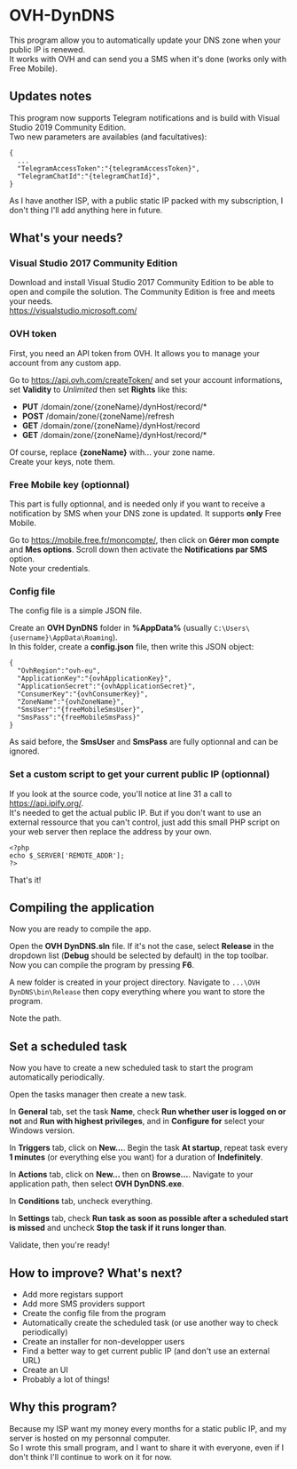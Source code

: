 # OVH-DynDNS

This program allow you to automatically update your DNS zone when your public IP is renewed.  
It works with OVH and can send you a SMS when it's done (works only with Free Mobile).

## Updates notes

This program now supports Telegram notifications and is build with Visual Studio 2019 Community Edition.  
Two new parameters are availables (and facultatives):

```
{
  ...
  "TelegramAccessToken":"{telegramAccessToken}",
  "TelegramChatId":"{telegramChatId}",
}
```

As I have another ISP, with a public static IP packed with my subscription, I don't thing I'll add anything here in future.

## What's your needs?

### Visual Studio 2017 Community Edition

Download and install Visual Studio 2017 Community Edition to be able to open and compile the solution. The Community Edition is free and meets your needs.  
https://visualstudio.microsoft.com/

### OVH token

First, you need an API token from OVH. It allows you to manage your account from any custom app.

Go to https://api.ovh.com/createToken/ and set your account informations, set **Validity** to _Unlimited_ then set **Rights** like this:

 * **PUT** /domain/zone/{zoneName}/dynHost/record/*
 * **POST** /domain/zone/{zoneName}/refresh
 * **GET** /domain/zone/{zoneName}/dynHost/record
 * **GET** /domain/zone/{zoneName}/dynHost/record/*

Of course, replace **{zoneName}** with... your zone name.  
Create your keys, note them.

### Free Mobile key (optionnal)

This part is fully optionnal, and is needed only if you want to receive a notification by SMS when your DNS zone is updated. It supports **only** Free Mobile.

Go to https://mobile.free.fr/moncompte/, then click on **Gérer mon compte** and **Mes options**. Scroll down then activate the **Notifications par SMS** option.  
Note your credentials.

### Config file

The config file is a simple JSON file.

Create an **OVH DynDNS** folder in **%AppData%** (usually ```C:\Users\{username}\AppData\Roaming```).  
In this folder, create a **config.json** file, then write this JSON object:

```
{
  "OvhRegion":"ovh-eu",
  "ApplicationKey":"{ovhApplicationKey}",
  "ApplicationSecret":"{ovhApplicationSecret}",
  "ConsumerKey":"{ovhConsumerKey}",
  "ZoneName":"{ovhZoneName}",
  "SmsUser":"{freeMobileSmsUser}",
  "SmsPass":"{freeMobileSmsPass}"
}
```

As said before, the **SmsUser** and **SmsPass** are fully optionnal and can be ignored.

### Set a custom script to get your current public IP (optionnal)

If you look at the source code, you'll notice at line 31 a call to https://api.ipify.org/.  
It's needed to get the actual public IP. But if you don't want to use an external ressource that you can't control, just add this small PHP script on your web server then replace the address by your own.

```
<?php
echo $_SERVER['REMOTE_ADDR'];
?>
```

That's it!

## Compiling the application

Now you are ready to compile the app.

Open the **OVH DynDNS.sln** file. If it's not the case, select **Release** in the dropdown list (**Debug** should be selected by default) in the top toolbar.  
Now you can compile the program by pressing **F6**.

A new folder is created in your project directory. Navigate to ```...\OVH DynDNS\bin\Release``` then copy everything where you want to store the program.

Note the path.

## Set a scheduled task

Now you have to create a new scheduled task to start the program automatically periodically.

Open the tasks manager then create a new task.

In **General** tab, set the task **Name**, check **Run whether user is logged on or not** and **Run with highest privileges**, and in **Configure for** select your Windows version.

In **Triggers** tab, click on **New...**. Begin the task **At startup**, repeat task every **1 minutes** (or everything else you want) for a duration of **Indefinitely**.

In **Actions** tab, click on **New...** then on **Browse...**. Navigate to your application path, then select **OVH DynDNS.exe**.

In **Conditions** tab, uncheck everything.

In **Settings** tab, check **Run task as soon as possible after a scheduled start is missed** and uncheck **Stop the task if it runs longer than**.

Validate, then you're ready!

## How to improve? What's next?

 * Add more registars support
 * Add more SMS providers support
 * Create the config file from the program
 * Automatically create the scheduled task (or use another way to check periodically)
 * Create an installer for non-developper users
 * Find a better way to get current public IP (and don't use an external URL)
 * Create an UI
 * Probably a lot of things!

## Why this program?

Because my ISP want my money every months for a static public IP, and my server is hosted on my personnal computer.  
So I wrote this small program, and I want to share it with everyone, even if I don't think I'll continue to work on it for now.
